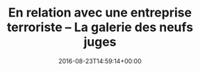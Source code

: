 ---
title: En relation avec une entreprise terroriste &#8211; La galerie des neufs juges
date: 2016-08-23T14:59:14+00:00
concerned:
  - margot-pugliese
press:
  url: https://lesjours.fr/obsessions/entreprise-terroriste/ep1-galerie/
---